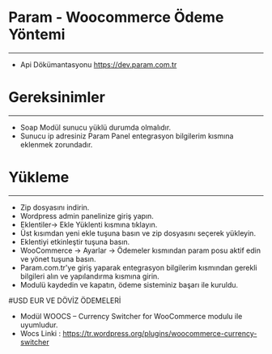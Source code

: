 # Param - Woocommerce Ödeme Yöntemi
------------
* Api Dökümantasyonu https://dev.param.com.tr

# Gereksinimler
---------------
* Soap Modül sunucu yüklü durumda olmalıdır.
* Sunucu ip adresiniz Param Panel entegrasyon bilgilerim kısmına eklenmek zorundadır.

# Yükleme
---------------
* Zip dosyasını indirin.
* Wordpress admin panelinize giriş yapın.
* Eklentiler-> Ekle Yüklenti kısmına tıklayın.
* Üst kısımdan yeni ekle tuşuna basın ve zip dosyasını seçerek yükleyin.
* Eklentiyi etkinleştir tuşuna basın.
* WooCommerce -> Ayarlar -> Ödemeler kısmından param posu aktif edin ve yönet tuşuna basın.
* Param.com.tr'ye giriş yaparak entegrasyon bilgilerim kısmından gerekli bilgileri alın ve yapılandırma kısmına girin.
* Modulü kaydedin ve kapatın, ödeme sisteminiz başarı ile kuruldu.

#USD EUR VE DÖVİZ ÖDEMELERİ
* Modül WOOCS – Currency Switcher for WooCommerce modulu ile uyumludur.
* Wocs Linki : https://tr.wordpress.org/plugins/woocommerce-currency-switcher


